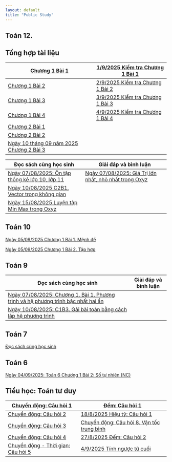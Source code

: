 ```yaml
---
layout: default
title: "Public Study"
---
```



## Toán 12.
## Tổng hợp tài liệu

| [Chương 1 Bài 1](T12/T12C1B1.md)| [1/9/2025 Kiểm tra Chương 1 Bài 1](T12/T12TestC1B1.md) |
|----|---|
| [Chương 1 Bài 2](T12/T12C1B2.md) | [2/9/2025 Kiểm tra Chương 1 Bài 2](T12/T12TestC1B2F.md)|
| [Chương 1 Bài 3](T12/T12C1B3.md) | [3/9/2025 Kiểm tra Chương 1 Bài 3](T12/T12TestC1B3F.md)|
| [Chương 1 Bài 4](T12/T12C1B4KhaoSat.md) | [4/9/2025 Kiểm tra Chương 1 Bài 4](T12/T12TestC1B4F.md)|
| [Chương 2 Bài 1](T12/T12C2B1.md)| |
| [Chương 2 Bài 2](T12/T12C2B2.md)| |
| [Ngày 10 tháng 09 năm 2025 Chương 2 Bài 3](T12/T12C2B3.html)| |




| Đọc sách cùng học sinh | Giải đáp và bình luận|
|-----|-----|
|[ Ngày 07/08/2025: Ôn tập thống kê lớp 10, lớp 11](T12/ontapthongke10va11.md) |[ Ngày 07/08/2025: Giá Trị lớn nhất, nhỏ nhất trong Oxyz](T12/MinMaxKhoangCachOxyz.md)|
| [ Ngày 10/08/2025 C2B1. Vector trong không gian](T12/C2Bai1VecTorTrongKhongGian.md)| |
| [Ngày 15/08/2025 Luyện tập Min Max trong Oxyz](T12/T12LuyenTapMinMaxOxyz.md) | |

## Toán 10

[Ngày 05/09/2025 Chương 1 Bài 1. Mệnh đề](T10/T10C1B1.md)

[Ngày 05/09/2025 Chương 1 Bài 2. Tập hợp](T10/T10C1B2.md)


## Toán 9

|Đọc sách cùng học sinh | Giải đáp và bình luận |
|---|---|
| [Ngày 07/08/2025: Chương 1. Bài 1. Phương trình và hệ phương trình bậc nhất hai ẩn](T9/C1B1.md)| |
| [Ngày 10/08/2025: C1B3. Gải bài toán bằng cách lập hệ phương trình](T9/T9C1Ba3.md)| |

## Toán 7
[Đọc sách cùng học sinh](T7/DocCungHST7.md)

## Toán 6
[Ngày 04/09/2025: Toán 6 Chương 1 Bài 2: Số tự nhiên (NC)](T6/T6TaphopNC.md)

## Tiểu học: Toán tư duy

|[Chuyển động: Câu hỏi 1](Tieuhoc/TuduyQuestion1.md)| [Đếm: Câu hỏi 1](Tieuhoc/TieuHocDemQuestion1.md)|
|----|----|
[Chuyển động: Câu hỏi 2](Tieuhoc/TuduyQuestion2.md)|[18/8/2025 Hiệu tỷ: Câu hỏi 1](Tieuhoc/TieuHocHieuTy.md) |
|[Chuyển động: Câu hỏi 3](Tieuhoc/TuduyQuestion3.md)| [Chuyển động: Câu hỏi 8. Vận tốc trung bình](Tieuhoc/TuduyQuestion8.md) |
|[Chuyển động: Câu hỏi 4](Tieuhoc/TuduyQuestion4.md)| [27/8/2025 Đếm: Câu hỏi 2](Tieuhoc/TieuHocDemQuestion2.md)|
|[Chuyển động - Thời gian: Câu hỏi 5](Tieuhoc/TuduyQuestion5.md)|[4/9/2025 Tính ngược từ cuối](Tieuhoc/T4CDNguocTuDuoi.md) |
 
